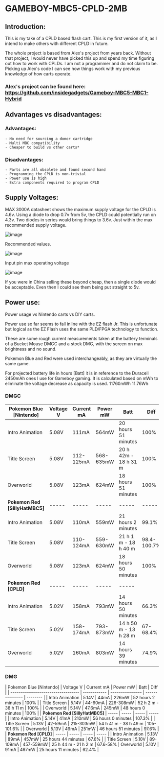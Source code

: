 # GAMEBOY-MBC5-CPLD-2MB

## Introduction:

This is my take of a CPLD based flash cart. This is my first version of it, as I intend to make others with different CPLD in future.

The whole project is based from Alex's project from years back. Without that project, I would never have picked this up and spend my time figuring out how to work with CPLDs. I am not a programmer and do not claim to be. Picking up Alex's code I can see how things work with my previous knowledge of how carts operate.

### Alex's project can be found here: https://github.com/insidegadgets/Gameboy-MBC5-MBC1-Hybrid

## Advantages vs disadvantages:

### Advantages:

	- No need for sourcing a donor cartridge
	- Multi MBC compatibility
	- Cheaper to build vs other carts*

### Disadvantages:

	- Parts are all obsolete and found second hand
	- Programming the CPLD is non-trivial
	- Power use is high
	- Extra components required to program CPLD

## Supply Voltages:

MAX 3000A datasheet shows the maximum supply voltage for the CPLD is 4.6v. Using a diode to drop 0.7v from 5v, the CPLD could potentially run on 4.3v. Two diodes in series would bring things to 3.6v. Just within the max recommended supply voltage.

![image](https://github.com/sillyhatday/GAMEBOY-MBC5-CPLD-2MB/assets/65309612/7ad6c4f1-474b-430a-8a7c-38a094d51354)

Recommended values.

![image](https://github.com/sillyhatday/GAMEBOY-MBC5-CPLD-2MB/assets/65309612/c5e22615-49fd-4911-9b55-f17689f92b26)

Input pin max operating voltage

![image](https://github.com/sillyhatday/GAMEBOY-MBC5-CPLD-2MB/assets/65309612/c0ca1e72-9525-43fb-be55-a84cd655be1b)

If you were in China selling these beyond cheap, then a single diode would be acceptable. Even then I could see them being put straight to 5v.

## Power use:

Power usage vs Nintendo carts vs DIY carts.

Power use so far seems to fall inline with the EZ flash Jr. This is unfortunate but logical as the EZ Flash uses the same PLD/FPGA technology to function.

These are some rough current measurements taken at the battery terminals of a Bucket Mouse DMGC and a stock DMG, with the screen on max brightness and no sound.

Pokemon Blue and Red were used interchangeably, as they are virtually the same game.

For projected battery life in hours [Batt] it is in reference to the Duracell 2450mAh ones I use for Gameboy gaming. It is calculated based on mWh to eliminate the voltage decrease as capacity is used. 11760mWh 11.76Wh

### DMGC

| Pokemon Blue [Nintendo] | Voltage V | Current mA | Power mW | Batt | Diff |
| ----------------------------------- | ------------ | ---------------- | --------------- | -------- | ---- |
| Intro Animation | 5.08V | 111mA | 564mW | 20 hours 51 minutes | 100% |
| Title Screen | 5.08V | 112-125mA | 568-635mW | 20 h  42m - 18 h 31 m | 100% |
| Overworld | 5.08V | 123mA | 624mW | 18 hours 51 minutes | 100% |
| **Pokemon Red [SillyHatMBC5]** | ----- | ----- | ----- | ----- | ----- |
| Intro Animation | 5.08V | 110mA | 559mW | 21 hours 2 minutes | 99.1% |
| Title Screen | 5.08V | 110-124mA | 559-630mW | 21 h 1 m - 18 h 40 m | 98.4-100.7% |
| Overworld | 5.08V | 123mA | 624mW | 18 hours 50 minutes | 100% |
| **Pokemon Red [CPLD]** | ----- | ----- | ----- | ----- |
| Intro Animation | 5.02V | 158mA | 793mW | 14 hours 50 minutes | 66.3% |
| Title Screen | 5.02V | 158-174mA | 793-873mW | 14 h 50 m - 13 h 28 m | 67-68.4%
| Overworld | 5.02V | 160mA | 803mW | 14 hours 39 minutes | 74.9% |

### DMG

| Pokemon Blue [Nintendo] | Voltage V | Current mA | Power mW | Batt | Diff |
| ----------------------------------- | ------------ | ---------------- | --------------- | -------- |
| Intro Animation | 5.14V | 44mA | 226mW | 52 hours 2 minutes | 100% |
| Title Screen | 5.14V | 44-60mA | 226-308mW | 52 h 2 m - 38 h 11 m | 100% |
| Overworld | 5.14V | 47.6mA | 245mW | 48 hours 0 minutes | 100% |
| **Pokemon Red [SillyHatMBC5]** | ----- | ----- | ----- | ----- |
| Intro Animation | 5.14V | 41mA | 210mW | 56 hours 0 minutes | 107.3% |
| Title Screen | 5.13V | 42-59mA | 215-303mW | 54 h 41 m - 38 h 49 m | 105-101.6% |
| Overworld | 5.13V | 49mA | 251mW | 46 hours 51 minutes | 97.6% |
| **Pokemon Red [CPLD]** | ----- | ----- | ----- | ----- |
| Intro Animation | 5.13V | 89mA | 457mW | 25 hours 44 minutes | 67.6% |
| Title Screen | 5.10V | 89-109mA | 457-559mW | 25 h 44 m - 21 h 2 m | 67.6-58%
| Overworld | 5.10V | 91mA | 467mW | 25 hours 11 minutes | 62.4% |

